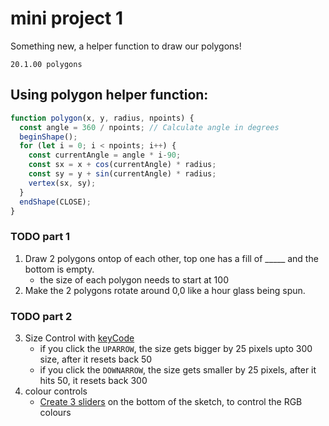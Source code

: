 # mini project 1
Something new, a helper function to draw our polygons!

```
20.1.00 polygons
```

## Using polygon helper function:

```javascript
function polygon(x, y, radius, npoints) {
  const angle = 360 / npoints; // Calculate angle in degrees   
  beginShape();
  for (let i = 0; i < npoints; i++) {
    const currentAngle = angle * i-90;
    const sx = x + cos(currentAngle) * radius;
    const sy = y + sin(currentAngle) * radius;
    vertex(sx, sy);
  }
  endShape(CLOSE);
}
```




### TODO part 1
1. Draw 2 polygons ontop of each other, top one has a fill of _____ and the bottom is empty.
   - the size of each polygon needs to start at 100
3. Make the 2 polygons rotate around 0,0 like a hour glass being spun.

### TODO part 2
3. Size Control with [keyCode](https://p5js.org/reference/p5/keyCode/)
     - if you click the `UPARROW`, the size gets bigger by 25 pixels upto 300 size, after it resets back 50
     - if you click the `DOWNARROW`, the size gets smaller by 25 pixels, after it hits 50, it resets back 300
4. colour controls
    - [Create 3 sliders](https://p5js.org/reference/p5/createSlider/) on the bottom of the sketch, to control the RGB colours 
   

 

